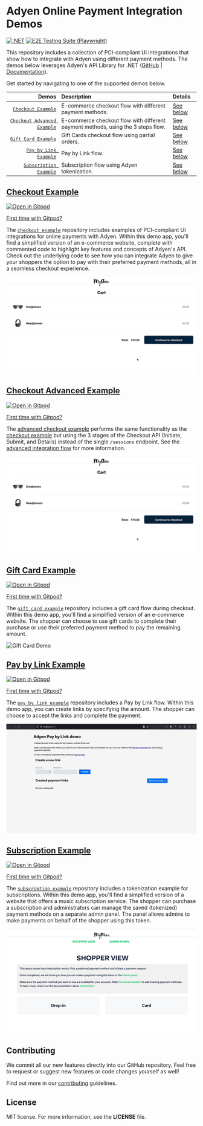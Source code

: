 # Adyen Online Payment Integration Demos
[![.NET](https://github.com/adyen-examples/adyen-dotnet-online-payments/actions/workflows/build.yml/badge.svg)](https://github.com/adyen-examples/adyen-dotnet-online-payments/actions/workflows/build.yml)
[![E2E Testing Suite (Playwright)](https://github.com/adyen-examples/adyen-dotnet-online-payments/actions/workflows/e2e.yml/badge.svg)](https://github.com/adyen-examples/adyen-dotnet-online-payments/actions/workflows/e2e.yml) 

This repository includes a collection of PCI-compliant UI integrations that show how to integrate with Adyen using different payment methods. 
The demos below leverages Adyen's API Library for .NET ([GitHub](https://github.com/Adyen/adyen-dotnet-api-library) | [Documentation](https://docs.adyen.com/development-resources/libraries#csharp)). 

Get started by navigating to one of the supported demos below.

| Demos | Description | Details |
| --: | :-- | :-- |
| [`Checkout Example`](checkout-example) | E-commerce checkout flow with different payment methods. | [See below](#checkout-example) | 
| [`Checkout Advanced Example`](checkout-advanced-example) | E-commerce checkout flow with different payment methods, using the 3 steps flow. | [See below](#checkout-advanced-example) |
| [`Gift Card Example`](giftcard-example) | Gift Cards checkout flow using partial orders. | [See below](#gift-card-example) | 
| [`Pay by Link Example`](paybylink-example) | Pay by Link flow. | [See below](#pay-by-link-example) | 
| [`Subscription Example`](subscription-example) | Subscription flow using Adyen tokenization. | [See below](#subscription-example) | 


## [Checkout Example](checkout-example)
[![Open in Gitpod](https://gitpod.io/button/open-in-gitpod.svg)](https://gitpod.io/#https://github.com/adyen-examples/adyen-dotnet-online-payments/tree/main/checkout-example)

[First time with Gitpod?](https://github.com/adyen-examples/.github/blob/main/pages/gitpod-get-started.md)

The [`checkout example`](checkout-example) repository includes examples of PCI-compliant UI integrations for online payments with Adyen.
Within this demo app, you'll find a simplified version of an e-commerce website, complete with commented code to highlight key features and concepts of Adyen's API.
Check out the underlying code to see how you can integrate Adyen to give your shoppers the option to pay with their preferred payment methods, all in a seamless checkout experience.

![Card Checkout Demo](checkout-example/wwwroot/images/cardcheckout.gif)

## [Checkout Advanced Example](checkout-example-advanced)
[![Open in Gitpod](https://gitpod.io/button/open-in-gitpod.svg)](https://gitpod.io/#https://github.com/adyen-examples/adyen-dotnet-online-payments/tree/main/checkout-example-advanced)

[First time with Gitpod?](https://github.com/adyen-examples/.github/blob/main/pages/gitpod-get-started.md)

The [advanced checkout example](checkout-example-advanced) performs the same functionality as the [checkout example](checkout-example) but using the 3 stages of the Checkout API (Initiate, Submit, and Details) instead of the single `/sessions` endpoint.
See the [advanced integration flow](https://docs.adyen.com/online-payments/web-drop-in/additional-use-cases?tab=sessions_flow_advanced_flow_1) for more information.

![Card Checkout Demo](checkout-example-advanced/wwwroot/images/cardcheckout.gif)

## [Gift Card Example](giftcard-example)
[![Open in Gitpod](https://gitpod.io/button/open-in-gitpod.svg)](https://gitpod.io/#https://github.com/adyen-examples/adyen-dotnet-online-payments/tree/main/giftcard-example)

[First time with Gitpod?](https://github.com/adyen-examples/.github/blob/main/pages/gitpod-get-started.md)

The [`gift card example`](giftcard-example) repository includes a gift card flow during checkout. Within this demo app, you'll find a simplified version of an e-commerce website. The shopper can choose to use gift cards to complete their purchase or use their preferred payment method to pay the remaining amount.

![Gift Card Demo](giftcard-example/wwwroot/images/cardgiftcard.gif)

## [Pay by Link Example](paybylink-example)
[![Open in Gitpod](https://gitpod.io/button/open-in-gitpod.svg)](https://gitpod.io/#https://github.com/adyen-examples/adyen-dotnet-online-payments/tree/main/paybylink-example)

[First time with Gitpod?](https://github.com/adyen-examples/.github/blob/main/pages/gitpod-get-started.md)

The [`pay by link example`](paybylink-example) repository includes a Pay by Link flow. Within this demo app, you can create links by specifying the amount. The shopper can choose to accept the links and complete the payment.

![Pay by Link Demo](paybylink-example/wwwroot/images/cardpaybylink.gif)

## [Subscription Example](subscription-example)
[![Open in Gitpod](https://gitpod.io/button/open-in-gitpod.svg)](https://gitpod.io/#https://github.com/adyen-examples/adyen-dotnet-online-payments/tree/main/subscription-example)

[First time with Gitpod?](https://github.com/adyen-examples/.github/blob/main/pages/gitpod-get-started.md)

The [`subscription example`](subscription-example) repository includes a tokenization example for subscriptions. Within this demo app, you'll find a simplified version of a website that offers a music subscription service.
The shopper can purchase a subscription and administrators can manage the saved (tokenized) payment methods on a separate admin panel.
The panel allows admins to make payments on behalf of the shopper using this token.

![Subscription Demo](subscription-example/wwwroot/images/cardsubscription.gif)


## Contributing

We commit all our new features directly into our GitHub repository. Feel free to request or suggest new features or code changes yourself as well!

Find out more in our [contributing](https://github.com/adyen-examples/.github/blob/main/CONTRIBUTING.md) guidelines.


## License

MIT license. For more information, see the **LICENSE** file.
